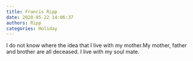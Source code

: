 ```yaml
---
title: Francis Ripp
date: 2020-05-22 14:06:37
authors: Ripp
categories: Holiday
---
```


 I do not know where the idea that I live with my mother.My mother, father and brother are all deceased. I live with my soul mate.